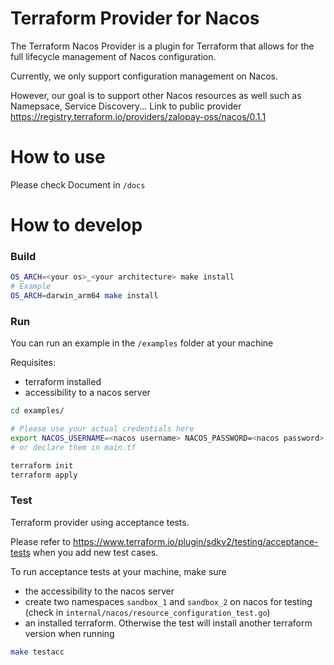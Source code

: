 # Terraform Provider for Nacos
The Terraform Nacos Provider is a plugin for Terraform that allows for the full lifecycle management of Nacos configuration.

Currently, we only support configuration management on Nacos.

However, our goal is to support other Nacos resources as well such as Namepsace, Service Discovery...
Link to public provider https://registry.terraform.io/providers/zalopay-oss/nacos/0.1.1

# How to use
Please check  Document in `/docs`

# How to develop
### Build
```bash
OS_ARCH=<your os>_<your architecture> make install
# Example
OS_ARCH=darwin_arm64 make install
```

### Run
You can run an example in the `/examples` folder at your machine

Requisites:
- terraform installed
- accessibility to a nacos server

```bash
cd examples/

# Please use your actual credentials here
export NACOS_USERNAME=<nacos username> NACOS_PASSWORD=<nacos password> NACOS_ADDRESS=<nacos address> 
# or declare them in main.tf

terraform init
terraform apply
```

### Test
Terraform provider using acceptance tests.

Please refer to https://www.terraform.io/plugin/sdkv2/testing/acceptance-tests when you add new test cases.

To run acceptance tests at your machine, make sure
- the accessibility to the nacos server
- create two namespaces `sandbox_1` and `sandbox_2` on nacos for testing (check in `internal/nacos/resource_configuration_test.go`)
- an installed terraform. Otherwise the test will install another terraform version when running

```bash
make testacc
```
